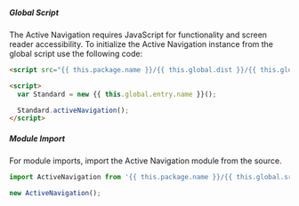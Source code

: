 <!-- Headers start with h5 ##### -->

##### Global Script

The Active Navigation requires JavaScript for functionality and screen reader accessibility. To initialize the Active Navigation instance from the global script use the following code:

```html
<script src="{{ this.package.name }}/{{ this.global.dist }}/{{ this.global.entry.scripts }}"></script>

<script>
  var Standard = new {{ this.global.entry.name }}();

  Standard.activeNavigation();
</script>
```

##### Module Import

For module imports, import the Active Navigation module from the source.

```javascript
import ActiveNavigation from '{{ this.package.name }}/{{ this.global.src }}/components/active-navigation/active-navigation';

new ActiveNavigation();
```
